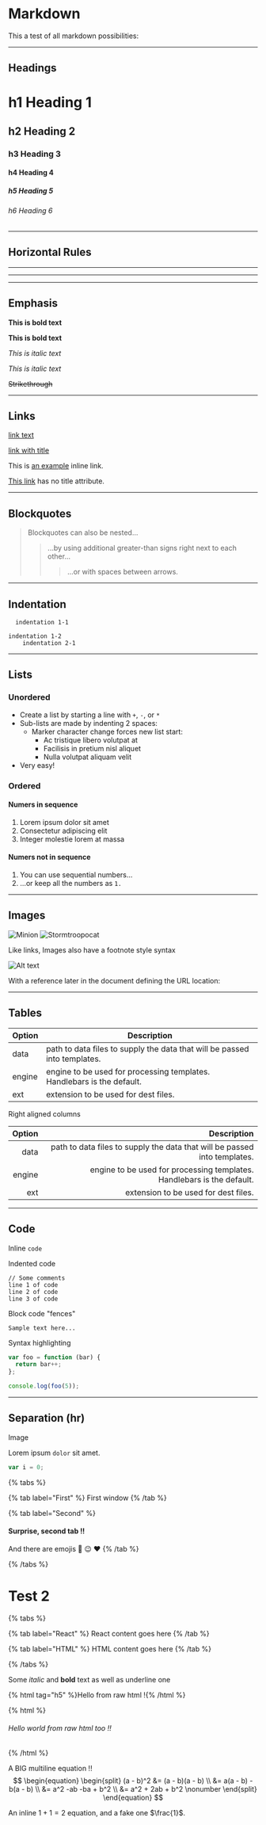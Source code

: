 
# Markdown
This a test of all markdown possibilities:

---

## Headings

# h1 Heading 1
## h2 Heading 2
### h3 Heading 3
#### h4 Heading 4
##### h5 Heading 5
###### h6 Heading 6

---

## Horizontal Rules

___
---
***

## Emphasis

**This is bold text**

__This is bold text__

*This is italic text*

_This is italic text_

~~Strikethrough~~

---

## Links

[link text][1]

[link with title][2]

This is [an example](http://example.com/ "Title") inline link.

[This link](http://example.net/) has no title attribute.

------------------------------------------

## Blockquotes

> Blockquotes can also be nested...
>> ...by using additional greater-than signs right next to each other...
> > > ...or with spaces between arrows.

------------------------------------------

## Indentation
```
  indentation 1-1

indentation 1-2
    indentation 2-1
```
------------------------------------------

## Lists

### Unordered

+ Create a list by starting a line with `+`, `-`, or `*`
+ Sub-lists are made by indenting 2 spaces:
  - Marker character change forces new list start:
    * Ac tristique libero volutpat at
    + Facilisis in pretium nisl aliquet
    - Nulla volutpat aliquam velit
+ Very easy!

### Ordered

#### Numers in sequence

1. Lorem ipsum dolor sit amet
2. Consectetur adipiscing elit
3. Integer molestie lorem at massa

#### Numers not in sequence

1. You can use sequential numbers...
1. ...or keep all the numbers as `1.`

------------------------------------------

## Images

![Minion][3]
![Stormtroopocat][4]

Like links, Images also have a footnote style syntax

![Alt text][5]

With a reference later in the document defining the URL location:

------------------------------------------

## Tables

| Option | Description |
| ------ | ----------- |
| data   | path to data files to supply the data that will be passed into templates. |
| engine | engine to be used for processing templates. Handlebars is the default. |
| ext    | extension to be used for dest files. |

Right aligned columns

| Option | Description |
| ------:| -----------:|
| data   | path to data files to supply the data that will be passed into templates. |
| engine | engine to be used for processing templates. Handlebars is the default. |
| ext    | extension to be used for dest files. |

------------------------------------------

## Code

Inline `code`

Indented code

```
// Some comments
line 1 of code
line 2 of code
line 3 of code
```

Block code "fences"

```
Sample text here...
```

Syntax highlighting

```js
var foo = function (bar) {
  return bar++;
};

console.log(foo(5));
```

------------------------------------------


[1]: http://dev.nodeca.com
[2]: http://nodeca.github.io/pica/demo/ "title text!"
[3]: https://octodex.github.com/images/dinotocat.png
[4]: https://octodex.github.com/images/saritocat.png "The Stormtroopocat"
[5]: https://octodex.github.com/images/daftpunktocat-thomas.gif "The Dojocat"

Separation (hr)
---

Image

Lorem ipsum `dolor` sit amet.

```js
var i = 0;
```

{% tabs %}

{% tab label="First" %}
First window
{% /tab %}

{% tab label="Second" %}
#### Surprise, second tab !!
And there are emojis :tada: :wink: :heart:
{% /tab %}

{% /tabs %}

# Test 2

{% tabs %}

{% tab label="React" %}
React content goes here
{% /tab %}

{% tab label="HTML" %}
HTML content goes here
{% /tab %}

{% /tabs %}

Some *italic* and **bold** text as well as underline one

{% html tag="h5" %}Hello from raw html !{% /html %}

{% html %}
<h6>Hello world from raw html too !!</h6>
{% /html %}


A BIG multiline equation !!
$$
\begin{equation}
\begin{split}
(a - b)^2 &= (a - b)(a - b) \\
&= a(a - b) - b(a - b)      \\
&= a^2 -ab -ba + b^2        \\
&= a^2 + 2ab + b^2          \nonumber
\end{split}
\end{equation}
$$

An inline $1+1=2$ equation, and a fake one $\frac{1}$.

[1]: http://dev.nodeca.com
[2]: http://nodeca.github.io/pica/demo/ "title text!"
[3]: https://octodex.github.com/images/dinotocat.png
[4]: https://octodex.github.com/images/saritocat.png "The Stormtroopocat"
[5]: https://octodex.github.com/images/daftpunktocat-thomas.gif "The Dojocat"